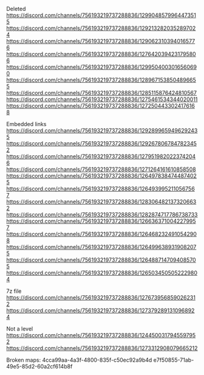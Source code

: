 Deleted
https://discord.com/channels/756193219737288836/1299048579964473515
https://discord.com/channels/756193219737288836/1292132820352897024
https://discord.com/channels/756193219737288836/1290623103940165776
https://discord.com/channels/756193219737288836/1276420394231795806
https://discord.com/channels/756193219737288836/1299504003016560690
https://discord.com/channels/756193219737288836/1289671538504896655
https://discord.com/channels/756193219737288836/1285115876424810567
https://discord.com/channels/756193219737288836/1275461534344020011
https://discord.com/channels/756193219737288836/1272504433024176168

Embedded links
https://discord.com/channels/756193219737288836/1292899659496292435
https://discord.com/channels/756193219737288836/1292678067847823452
https://discord.com/channels/756193219737288836/1279519820223742046
https://discord.com/channels/756193219737288836/1271264161610858508
https://discord.com/channels/756193219737288836/1264978384744874025
https://discord.com/channels/756193219737288836/1264939952110567567
https://discord.com/channels/756193219737288836/1283064821373206632
https://discord.com/channels/756193219737288836/1282874717786738733
https://discord.com/channels/756193219737288836/1266363710042279957
https://discord.com/channels/756193219737288836/1264682324910542908
https://discord.com/channels/756193219737288836/1264996389319082075
https://discord.com/channels/756193219737288836/1264887147094085705
https://discord.com/channels/756193219737288836/1265034505052229804

7z file
https://discord.com/channels/756193219737288836/1276739568590262312
https://discord.com/channels/756193219737288836/1273792891310968924

Not a level
https://discord.com/channels/756193219737288836/1244500317945597952
https://discord.com/channels/756193219737288836/1273312908079665212

Broken maps:
4cca99aa-4a3f-4800-835f-c50ec92a9b4d
e7f50855-71ab-49e5-85d2-60a2cf614b8f